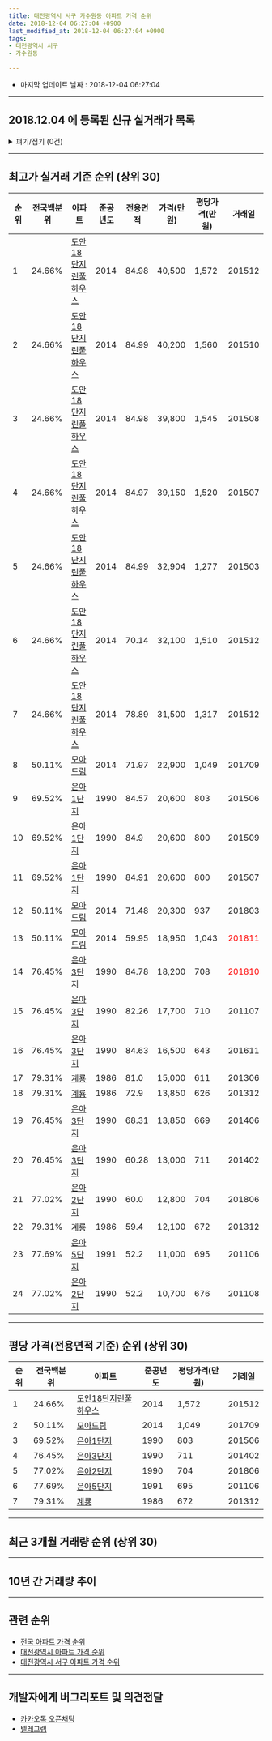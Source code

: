 ```yaml
---
title: 대전광역시 서구 가수원동 아파트 가격 순위
date: 2018-12-04 06:27:04 +0900
last_modified_at: 2018-12-04 06:27:04 +0900
tags:
- 대전광역시 서구
- 가수원동

---
```


* 마지막 업데이트 날짜 : 2018-12-04 06:27:04

---

## 2018.12.04 에 등록된 신규 실거래가 목록

<details>
<summary>펴기/접기 (0건)</summary>
<div markdown="1">

|아파트|전국백분위|준공년도|전용면적|가격(만원)|평당가격(만원)|거래일|
|---|---|---|---|---|---|---|
|없음|||||||


</div>
</details>

---

## 최고가 실거래 기준 순위 (상위 30)


|순위|전국백분위|아파트|준공년도|전용면적|가격(만원)|평당가격(만원)|거래일|
|---|---|---|---|---|---|---|---|
|1|24.66%|[도안18단지린풀하우스](https://search.naver.com/search.naver?query=%EB%8C%80%EC%A0%84%EA%B4%91%EC%97%AD%EC%8B%9C+%EC%84%9C%EA%B5%AC+%EA%B0%80%EC%88%98%EC%9B%90%EB%8F%99+%EB%8F%84%EC%95%8818%EB%8B%A8%EC%A7%80%EB%A6%B0%ED%92%80%ED%95%98%EC%9A%B0%EC%8A%A4)|2014|84.98|40,500|1,572|201512|
|2|24.66%|[도안18단지린풀하우스](https://search.naver.com/search.naver?query=%EB%8C%80%EC%A0%84%EA%B4%91%EC%97%AD%EC%8B%9C+%EC%84%9C%EA%B5%AC+%EA%B0%80%EC%88%98%EC%9B%90%EB%8F%99+%EB%8F%84%EC%95%8818%EB%8B%A8%EC%A7%80%EB%A6%B0%ED%92%80%ED%95%98%EC%9A%B0%EC%8A%A4)|2014|84.99|40,200|1,560|201510|
|3|24.66%|[도안18단지린풀하우스](https://search.naver.com/search.naver?query=%EB%8C%80%EC%A0%84%EA%B4%91%EC%97%AD%EC%8B%9C+%EC%84%9C%EA%B5%AC+%EA%B0%80%EC%88%98%EC%9B%90%EB%8F%99+%EB%8F%84%EC%95%8818%EB%8B%A8%EC%A7%80%EB%A6%B0%ED%92%80%ED%95%98%EC%9A%B0%EC%8A%A4)|2014|84.98|39,800|1,545|201508|
|4|24.66%|[도안18단지린풀하우스](https://search.naver.com/search.naver?query=%EB%8C%80%EC%A0%84%EA%B4%91%EC%97%AD%EC%8B%9C+%EC%84%9C%EA%B5%AC+%EA%B0%80%EC%88%98%EC%9B%90%EB%8F%99+%EB%8F%84%EC%95%8818%EB%8B%A8%EC%A7%80%EB%A6%B0%ED%92%80%ED%95%98%EC%9A%B0%EC%8A%A4)|2014|84.97|39,150|1,520|201507|
|5|24.66%|[도안18단지린풀하우스](https://search.naver.com/search.naver?query=%EB%8C%80%EC%A0%84%EA%B4%91%EC%97%AD%EC%8B%9C+%EC%84%9C%EA%B5%AC+%EA%B0%80%EC%88%98%EC%9B%90%EB%8F%99+%EB%8F%84%EC%95%8818%EB%8B%A8%EC%A7%80%EB%A6%B0%ED%92%80%ED%95%98%EC%9A%B0%EC%8A%A4)|2014|84.99|32,904|1,277|201503|
|6|24.66%|[도안18단지린풀하우스](https://search.naver.com/search.naver?query=%EB%8C%80%EC%A0%84%EA%B4%91%EC%97%AD%EC%8B%9C+%EC%84%9C%EA%B5%AC+%EA%B0%80%EC%88%98%EC%9B%90%EB%8F%99+%EB%8F%84%EC%95%8818%EB%8B%A8%EC%A7%80%EB%A6%B0%ED%92%80%ED%95%98%EC%9A%B0%EC%8A%A4)|2014|70.14|32,100|1,510|201512|
|7|24.66%|[도안18단지린풀하우스](https://search.naver.com/search.naver?query=%EB%8C%80%EC%A0%84%EA%B4%91%EC%97%AD%EC%8B%9C+%EC%84%9C%EA%B5%AC+%EA%B0%80%EC%88%98%EC%9B%90%EB%8F%99+%EB%8F%84%EC%95%8818%EB%8B%A8%EC%A7%80%EB%A6%B0%ED%92%80%ED%95%98%EC%9A%B0%EC%8A%A4)|2014|78.89|31,500|1,317|201512|
|8|50.11%|[모아드림](https://search.naver.com/search.naver?query=%EB%8C%80%EC%A0%84%EA%B4%91%EC%97%AD%EC%8B%9C+%EC%84%9C%EA%B5%AC+%EA%B0%80%EC%88%98%EC%9B%90%EB%8F%99+%EB%AA%A8%EC%95%84%EB%93%9C%EB%A6%BC)|2014|71.97|22,900|1,049|201709|
|9|69.52%|[은아1단지](https://search.naver.com/search.naver?query=%EB%8C%80%EC%A0%84%EA%B4%91%EC%97%AD%EC%8B%9C+%EC%84%9C%EA%B5%AC+%EA%B0%80%EC%88%98%EC%9B%90%EB%8F%99+%EC%9D%80%EC%95%841%EB%8B%A8%EC%A7%80)|1990|84.57|20,600|803|201506|
|10|69.52%|[은아1단지](https://search.naver.com/search.naver?query=%EB%8C%80%EC%A0%84%EA%B4%91%EC%97%AD%EC%8B%9C+%EC%84%9C%EA%B5%AC+%EA%B0%80%EC%88%98%EC%9B%90%EB%8F%99+%EC%9D%80%EC%95%841%EB%8B%A8%EC%A7%80)|1990|84.9|20,600|800|201509|
|11|69.52%|[은아1단지](https://search.naver.com/search.naver?query=%EB%8C%80%EC%A0%84%EA%B4%91%EC%97%AD%EC%8B%9C+%EC%84%9C%EA%B5%AC+%EA%B0%80%EC%88%98%EC%9B%90%EB%8F%99+%EC%9D%80%EC%95%841%EB%8B%A8%EC%A7%80)|1990|84.91|20,600|800|201507|
|12|50.11%|[모아드림](https://search.naver.com/search.naver?query=%EB%8C%80%EC%A0%84%EA%B4%91%EC%97%AD%EC%8B%9C+%EC%84%9C%EA%B5%AC+%EA%B0%80%EC%88%98%EC%9B%90%EB%8F%99+%EB%AA%A8%EC%95%84%EB%93%9C%EB%A6%BC)|2014|71.48|20,300|937|201803|
|13|50.11%|[모아드림](https://search.naver.com/search.naver?query=%EB%8C%80%EC%A0%84%EA%B4%91%EC%97%AD%EC%8B%9C+%EC%84%9C%EA%B5%AC+%EA%B0%80%EC%88%98%EC%9B%90%EB%8F%99+%EB%AA%A8%EC%95%84%EB%93%9C%EB%A6%BC)|2014|59.95|18,950|1,043|<span style="color:red">201811</span>|
|14|76.45%|[은아3단지](https://search.naver.com/search.naver?query=%EB%8C%80%EC%A0%84%EA%B4%91%EC%97%AD%EC%8B%9C+%EC%84%9C%EA%B5%AC+%EA%B0%80%EC%88%98%EC%9B%90%EB%8F%99+%EC%9D%80%EC%95%843%EB%8B%A8%EC%A7%80)|1990|84.78|18,200|708|<span style="color:red">201810</span>|
|15|76.45%|[은아3단지](https://search.naver.com/search.naver?query=%EB%8C%80%EC%A0%84%EA%B4%91%EC%97%AD%EC%8B%9C+%EC%84%9C%EA%B5%AC+%EA%B0%80%EC%88%98%EC%9B%90%EB%8F%99+%EC%9D%80%EC%95%843%EB%8B%A8%EC%A7%80)|1990|82.26|17,700|710|201107|
|16|76.45%|[은아3단지](https://search.naver.com/search.naver?query=%EB%8C%80%EC%A0%84%EA%B4%91%EC%97%AD%EC%8B%9C+%EC%84%9C%EA%B5%AC+%EA%B0%80%EC%88%98%EC%9B%90%EB%8F%99+%EC%9D%80%EC%95%843%EB%8B%A8%EC%A7%80)|1990|84.63|16,500|643|201611|
|17|79.31%|[계룡](https://search.naver.com/search.naver?query=%EB%8C%80%EC%A0%84%EA%B4%91%EC%97%AD%EC%8B%9C+%EC%84%9C%EA%B5%AC+%EA%B0%80%EC%88%98%EC%9B%90%EB%8F%99+%EA%B3%84%EB%A3%A1)|1986|81.0|15,000|611|201306|
|18|79.31%|[계룡](https://search.naver.com/search.naver?query=%EB%8C%80%EC%A0%84%EA%B4%91%EC%97%AD%EC%8B%9C+%EC%84%9C%EA%B5%AC+%EA%B0%80%EC%88%98%EC%9B%90%EB%8F%99+%EA%B3%84%EB%A3%A1)|1986|72.9|13,850|626|201312|
|19|76.45%|[은아3단지](https://search.naver.com/search.naver?query=%EB%8C%80%EC%A0%84%EA%B4%91%EC%97%AD%EC%8B%9C+%EC%84%9C%EA%B5%AC+%EA%B0%80%EC%88%98%EC%9B%90%EB%8F%99+%EC%9D%80%EC%95%843%EB%8B%A8%EC%A7%80)|1990|68.31|13,850|669|201406|
|20|76.45%|[은아3단지](https://search.naver.com/search.naver?query=%EB%8C%80%EC%A0%84%EA%B4%91%EC%97%AD%EC%8B%9C+%EC%84%9C%EA%B5%AC+%EA%B0%80%EC%88%98%EC%9B%90%EB%8F%99+%EC%9D%80%EC%95%843%EB%8B%A8%EC%A7%80)|1990|60.28|13,000|711|201402|
|21|77.02%|[은아2단지](https://search.naver.com/search.naver?query=%EB%8C%80%EC%A0%84%EA%B4%91%EC%97%AD%EC%8B%9C+%EC%84%9C%EA%B5%AC+%EA%B0%80%EC%88%98%EC%9B%90%EB%8F%99+%EC%9D%80%EC%95%842%EB%8B%A8%EC%A7%80)|1990|60.0|12,800|704|201806|
|22|79.31%|[계룡](https://search.naver.com/search.naver?query=%EB%8C%80%EC%A0%84%EA%B4%91%EC%97%AD%EC%8B%9C+%EC%84%9C%EA%B5%AC+%EA%B0%80%EC%88%98%EC%9B%90%EB%8F%99+%EA%B3%84%EB%A3%A1)|1986|59.4|12,100|672|201312|
|23|77.69%|[은아5단지](https://search.naver.com/search.naver?query=%EB%8C%80%EC%A0%84%EA%B4%91%EC%97%AD%EC%8B%9C+%EC%84%9C%EA%B5%AC+%EA%B0%80%EC%88%98%EC%9B%90%EB%8F%99+%EC%9D%80%EC%95%845%EB%8B%A8%EC%A7%80)|1991|52.2|11,000|695|201106|
|24|77.02%|[은아2단지](https://search.naver.com/search.naver?query=%EB%8C%80%EC%A0%84%EA%B4%91%EC%97%AD%EC%8B%9C+%EC%84%9C%EA%B5%AC+%EA%B0%80%EC%88%98%EC%9B%90%EB%8F%99+%EC%9D%80%EC%95%842%EB%8B%A8%EC%A7%80)|1990|52.2|10,700|676|201108|


---

## 평당 가격(전용면적 기준) 순위 (상위 30)


|순위|전국백분위|아파트|준공년도|평당가격(만원)|거래일|
|---|---|---|---|---|---|
|1|24.66%|[도안18단지린풀하우스](https://search.naver.com/search.naver?query=%EB%8C%80%EC%A0%84%EA%B4%91%EC%97%AD%EC%8B%9C+%EC%84%9C%EA%B5%AC+%EA%B0%80%EC%88%98%EC%9B%90%EB%8F%99+%EB%8F%84%EC%95%8818%EB%8B%A8%EC%A7%80%EB%A6%B0%ED%92%80%ED%95%98%EC%9A%B0%EC%8A%A4)|2014|1,572|201512|
|2|50.11%|[모아드림](https://search.naver.com/search.naver?query=%EB%8C%80%EC%A0%84%EA%B4%91%EC%97%AD%EC%8B%9C+%EC%84%9C%EA%B5%AC+%EA%B0%80%EC%88%98%EC%9B%90%EB%8F%99+%EB%AA%A8%EC%95%84%EB%93%9C%EB%A6%BC)|2014|1,049|201709|
|3|69.52%|[은아1단지](https://search.naver.com/search.naver?query=%EB%8C%80%EC%A0%84%EA%B4%91%EC%97%AD%EC%8B%9C+%EC%84%9C%EA%B5%AC+%EA%B0%80%EC%88%98%EC%9B%90%EB%8F%99+%EC%9D%80%EC%95%841%EB%8B%A8%EC%A7%80)|1990|803|201506|
|4|76.45%|[은아3단지](https://search.naver.com/search.naver?query=%EB%8C%80%EC%A0%84%EA%B4%91%EC%97%AD%EC%8B%9C+%EC%84%9C%EA%B5%AC+%EA%B0%80%EC%88%98%EC%9B%90%EB%8F%99+%EC%9D%80%EC%95%843%EB%8B%A8%EC%A7%80)|1990|711|201402|
|5|77.02%|[은아2단지](https://search.naver.com/search.naver?query=%EB%8C%80%EC%A0%84%EA%B4%91%EC%97%AD%EC%8B%9C+%EC%84%9C%EA%B5%AC+%EA%B0%80%EC%88%98%EC%9B%90%EB%8F%99+%EC%9D%80%EC%95%842%EB%8B%A8%EC%A7%80)|1990|704|201806|
|6|77.69%|[은아5단지](https://search.naver.com/search.naver?query=%EB%8C%80%EC%A0%84%EA%B4%91%EC%97%AD%EC%8B%9C+%EC%84%9C%EA%B5%AC+%EA%B0%80%EC%88%98%EC%9B%90%EB%8F%99+%EC%9D%80%EC%95%845%EB%8B%A8%EC%A7%80)|1991|695|201106|
|7|79.31%|[계룡](https://search.naver.com/search.naver?query=%EB%8C%80%EC%A0%84%EA%B4%91%EC%97%AD%EC%8B%9C+%EC%84%9C%EA%B5%AC+%EA%B0%80%EC%88%98%EC%9B%90%EB%8F%99+%EA%B3%84%EB%A3%A1)|1986|672|201312|


---

## 최근 3개월 거래량 순위 (상위 30)


<div style="width:100%;">
    <canvas id="deal_count_ranking" height="250"></canvas>
</div>


<script>
new Chart(document.getElementById("deal_count_ranking"), {
    type: 'horizontalBar',
    data: {
        labels: ['은아5단지', '은아3단지', '계룡', '모아드림', '은아2단지', '은아1단지'],
        datasets: [{
            label: '실거래 수',
            data: [7, 6, 5, 5, 2, 2],
            borderColor: "rgba(255, 0, 128, 1)",
            backgroundColor: "rgba(255, 0, 128, 0.5)",
            fill: false,
        }]
    },
    options: {
        responsive: true,
        title: {
            display: true,
            text: '최근 3개월 거래량 순위'
        },
        tooltips: {
            mode: 'index',
            intersect: false,
            callbacks: {
                title: function(tooltipItems, data) {
                    return "실거래 수:";
                },
                label: function(tooltipItem, data) {
                    return data.labels[tooltipItem.index] + ": " + tooltipItem.xLabel;
                }
            }
        },
        hover: {
            mode: 'nearest',
            intersect: true
        },
        scales: {
            xAxes: [{
                display: true,
                scaleLabel: {
                    display: true,
                    labelString: '실거래 수'
                },
                ticks: {
                    suggestedMin: 0,
                }
            }],
            yAxes: [{
                display: true,
                ticks: {
                    autoSkip: false,
                    callback: function(value, index, values) {
                        if (value.length > 15)
                            return value.substr(0, 13) + "...";
                        else
                            return value;
                    }
                },
                scaleLabel: {
                    display: false,
                }
            }]
        }
    }
});

</script>


---

## 10년 간 거래량 추이


<div style="width:100%;">
    <canvas id="deal_progress" height="250"></canvas>
</div>

<script>
new Chart(document.getElementById("deal_progress"), {
    type: 'line',
    data: {
        labels: ['200812','200901','200902','200903','200904','200905','200906','200907','200908','200909','200910','200911','200912','201001','201002','201003','201004','201005','201006','201007','201008','201009','201010','201011','201012','201101','201102','201103','201104','201105','201106','201107','201108','201109','201110','201111','201112','201201','201202','201203','201204','201205','201206','201207','201208','201209','201210','201211','201212','201301','201302','201303','201304','201305','201306','201307','201308','201309','201310','201311','201312','201401','201402','201403','201404','201405','201406','201407','201408','201409','201410','201411','201412','201501','201502','201503','201504','201505','201506','201507','201508','201509','201510','201511','201512','201601','201602','201603','201604','201605','201606','201607','201608','201609','201610','201611','201612','201701','201702','201703','201704','201705','201706','201707','201708','201709','201710','201711','201712','201801','201802','201803','201804','201805','201806','201807','201808','201809','201810','201811','201812'],
        datasets: [{
            label: '실거래 수',
            pointRadius: 1,
            data: [15, 22, 26, 30, 24, 20, 35, 28, 29, 36, 29, 19, 19, 22, 14, 27, 17, 18, 24, 16, 22, 21, 37, 23, 18, 22, 22, 26, 24, 21, 22, 10, 13, 20, 11, 13, 8, 12, 18, 13, 10, 5, 6, 15, 8, 7, 19, 18, 16, 7, 11, 23, 11, 11, 19, 13, 13, 18, 24, 14, 27, 18, 28, 17, 15, 14, 17, 14, 32, 42, 28, 38, 18, 16, 14, 27, 11, 16, 19, 24, 22, 21, 23, 8, 24, 16, 15, 13, 20, 19, 13, 13, 15, 13, 24, 22, 16, 14, 15, 19, 13, 19, 14, 20, 20, 14, 11, 17, 12, 15, 11, 24, 14, 12, 8, 17, 13, 17, 17, 10, 0],
            borderColor: "rgba(255, 201, 14, 1)",
            backgroundColor: "rgba(255, 201, 14, 0.5)",
            fill: true,
        }]
    },
    options: {
        responsive: true,
        title: {
            display: true,
            text: '10년간 거래량 추이'
        },
        tooltips: {
            mode: 'index',
            intersect: false,
        },
        hover: {
            mode: 'nearest',
            intersect: true
        },
        scales: {
            xAxes: [{
                display: true,
                scaleLabel: {
                    display: true,
                    labelString: '년/월'
                }
            }],
            yAxes: [{
                display: true,
                ticks: {
                    suggestedMin: 0,
                },
                scaleLabel: {
                    display: true,
                    labelString: '실거래 수'
                }
            }]
        }
    }
});

</script>


---

## 관련 순위

- [전국 아파트 가격 순위](https://inasie.github.io/apt-ranking/전국)
- [대전광역시 아파트 가격 순위](https://inasie.github.io/apt-ranking/대전광역시)
- [대전광역시 서구 아파트 가격 순위](https://inasie.github.io/apt-ranking/대전광역시-서구)


---

## 개발자에게 버그리포트 및 의견전달

- [카카오톡 오픈채팅](https://open.kakao.com/o/gLJUAP4)
- [텔레그램](https://t.me/inasie)

